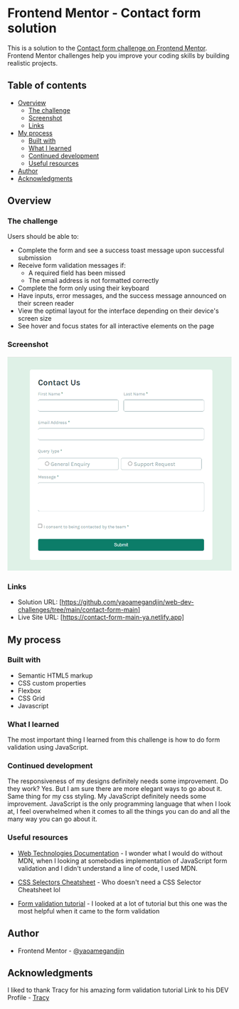 # Frontend Mentor - Contact form solution

This is a solution to the [Contact form challenge on Frontend Mentor](https://www.frontendmentor.io/challenges/contact-form--G-hYlqKJj). Frontend Mentor challenges help you improve your coding skills by building realistic projects. 

## Table of contents

- [Overview](#overview)
  - [The challenge](#the-challenge)
  - [Screenshot](#screenshot)
  - [Links](#links)
- [My process](#my-process)
  - [Built with](#built-with)
  - [What I learned](#what-i-learned)
  - [Continued development](#continued-development)
  - [Useful resources](#useful-resources)
- [Author](#author)
- [Acknowledgments](#acknowledgments)

## Overview

### The challenge

Users should be able to:

- Complete the form and see a success toast message upon successful submission
- Receive form validation messages if:
  - A required field has been missed
  - The email address is not formatted correctly
- Complete the form only using their keyboard
- Have inputs, error messages, and the success message announced on their screen reader
- View the optimal layout for the interface depending on their device's screen size
- See hover and focus states for all interactive elements on the page

### Screenshot

![alt text](image.png)

### Links

- Solution URL: [https://github.com/yaoamegandjin/web-dev-challenges/tree/main/contact-form-main]
- Live Site URL: [https://contact-form-main-ya.netlify.app]

## My process

### Built with

- Semantic HTML5 markup
- CSS custom properties
- Flexbox
- CSS Grid
- Javascript

### What I learned
The most important thing I learned from this challenge is how to do form validation using JavaScript. 


### Continued development

The responsiveness of my designs definitely needs some improvement. Do they work? Yes. But I am sure there are more elegant ways to go about it. Same thing for my css styling. My JavaScript definitely needs some improvement. JavaScript is the only programming language that when I look at, I feel overwhelmed when it comes to all the things you can do and all the many way you can go about it.

### Useful resources

- [Web Technologies Documentation](https://developer.mozilla.org/en-US/) - I wonder what I would do without MDN, when I looking at somebodies implementation of JavaScript form validation and I didn't understand a line of code, I used MDN.
- [CSS Selectors Cheatsheet](frontend30.com) - Who doesn't need a CSS Selector Cheatsheet lol

- [Form validation tutorial](https://dev.to/tracy4code/form-validation-with-javascript-21l) - I looked at a lot of tutorial but this one was the most helpful when it came to the form validation
## Author

- Frontend Mentor - [@yaoamegandjin](https://www.frontendmentor.io/profile/yaoamegandjin)


## Acknowledgments
I liked to thank Tracy for his amazing form validation tutorial
Link to his DEV Profile - [Tracy](https://dev.to/tracy4code)
